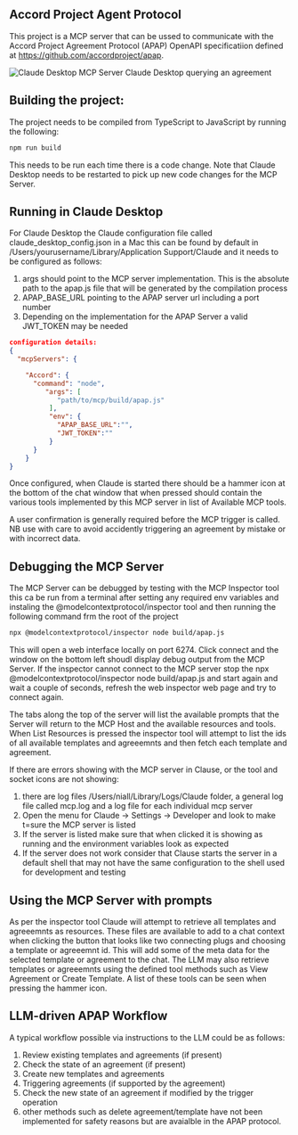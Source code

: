 ## Accord Project Agent Protocol
This project is a MCP server that can be ussed to communicate with the Accord Project Agreement Protocol (APAP) OpenAPI specificatiion defined at https://github.com/accordproject/apap.

![Claude Desktop MCP Server](claude-mcp-server.png)
Claude Desktop querying an agreement

## Building the project:
The project needs to be compiled from TypeScript to JavaScript by running the following:
```bash
npm run build
```

This needs to be run each time there is a code change.
Note that Claude Desktop needs to be restarted to pick up new code changes for the MCP Server.

## Running in Claude Desktop
For Claude Desktop the Claude configuration file called claude_desktop_config.json in a Mac this can be found by default in /Users/yourusername/Library/Application Support/Claude and it needs to be configured as follows:

1. args should point to the MCP server implementation. This is the absolute path to the apap.js file that will be generated by the compilation process
2. APAP_BASE_URL pointing to the APAP server url including a port number
3. Depending on the implementation for the APAP Server a valid JWT_TOKEN may be needed

```json
configuration details:
{
  "mcpServers": {

    "Accord": {
      "command": "node",
         "args": [
            "path/to/mcp/build/apap.js"
          ],
          "env": {
            "APAP_BASE_URL":"",
            "JWT_TOKEN":""
          }
      }
    }
}
```

Once configured, when Claude is started there should be a hammer icon at the bottom of the chat window that when pressed should contain the various tools implemented by this MCP server in list of Available MCP tools.

A user confirmation is generally required before the MCP trigger is called. 
NB use with care to avoid accidently triggering an agreement by mistake or with incorrect data.

## Debugging the MCP Server
The MCP Server can be debugged by testing with the MCP Inspector tool
this ca be run from a terminal after setting any required env variables and instaling the 
@modelcontextprotocol/inspector tool and then running the following command frm the root of the project

```bash
npx @modelcontextprotocol/inspector node build/apap.js
```

This will open a web interface locally on port 6274. Click connect and the window on the bottom left shoudl display debug output from the MCP Server. If the inspector cannot connect to the MCP server stop the npx @modelcontextprotocol/inspector node build/apap.js and start again and wait a couple of seconds, refresh the web inspector web page and try to connect again.

The tabs along the top of the server will list the available prompts that the Server will return to the MCP Host and the available resources and tools. When List Resources is pressed the inspector tool will attempt to list the ids of all available templates and agreeemnts and then fetch each template and agreement.

If there are errors showing with the MCP server in Clause, or the tool and socket icons are not showing:
1. there are log files /Users/niall/Library/Logs/Claude folder, a general log file called mcp.log and a log file for each individual mcp server
2. Open the menu for Claude -> Settings -> Developer and look to make t=sure the MCP server is listed
3. If the server is listed make sure that when clicked it is showing as running and the environment variables look as expected
4. If the server does not work consider that Clause starts the server in a default shell that may not have the same configuration to the shell used for development and testing

## Using the MCP Server with prompts
As per the inspector tool Claude will attempt to retrieve all templates and agreeemnts as resources. These files are available to add to a chat context when clicking the button that looks like two connecting plugs and choosing a template or agreeemnt id. This will add some of the meta data for the selected template or agreement to the chat. The LLM may also retrieve templates or agreeemnts using the defined tool methods such as View Agreement or Create Template. A list of these tools can be seen when pressing the hammer icon.

## LLM-driven APAP Workflow
A typical workflow possible via instructions to the LLM could be as follows:
1. Review existing templates and agreements (if present)
2. Check the state of an agreement (if present)
3. Create new templates and agreements
4. Triggering agreements (if supported by the agreement)
5. Check the new state of an agreement if modified by the trigger operation
6. other methods such as delete agreement/template have not been implemented for safety reasons but are avaialble in the APAP protocol.